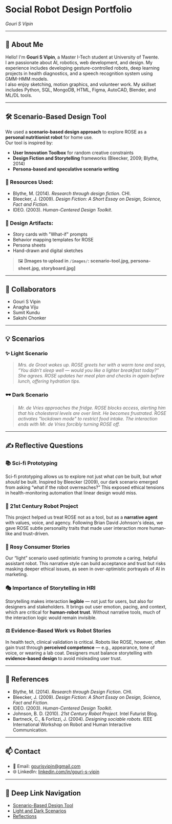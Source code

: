 # Social Robot Design Portfolio  
_Gouri S Vipin_

---

## 📖 About Me

Hello! I'm **Gouri S Vipin**, a Master I-Tech student at University of Twente.  
I am passionate about AI, robotics, web development, and design. My experience includes developing gesture-controlled robots, deep learning projects in health diagnostics, and a speech recognition system using GMM-HMM models.  
I also enjoy sketching, motion graphics, and volunteer work. My skillset includes Python, SQL, MongoDB, HTML, Figma, AutoCAD, Blender, and ML/DL tools.

---

## 🛠️ Scenario-Based Design Tool

We used a **scenario-based design approach** to explore ROSE as a **personal nutritionist robot** for home use.  
Our tool is inspired by:
- **User Innovation Toolbox** for random creative constraints
- **Design Fiction and Storytelling** frameworks (Bleecker, 2009; Blythe, 2014)
- **Persona-based and speculative scenario writing**

### 📎 Resources Used:
- Blythe, M. (2014). *Research through design fiction*. CHI.
- Bleecker, J. (2009). *Design Fiction: A Short Essay on Design, Science, Fact and Fiction*.
- IDEO. (2003). *Human-Centered Design Toolkit*.

### 🧰 Design Artifacts:
- Story cards with "What-if" prompts
- Behavior mapping templates for ROSE
- Persona sheets
- Hand-drawn and digital sketches

> 🖼️ **[Images to upload in `/images/`: scenario-tool.jpg, persona-sheet.jpg, storyboard.jpg]**

---

## 👥 Collaborators
- Gouri S Vipin  
- Anagha Viju
- Sumit Kundu
- Sakshi Chonker

---

## 💡 Scenarios

### ✨ Light Scenario
> *Mrs. de Groot wakes up. ROSE greets her with a warm tone and says, “You didn’t sleep well — would you like a lighter breakfast today?” She agrees. ROSE updates her meal plan and checks in again before lunch, offering hydration tips.*

### 🕶️ Dark Scenario
> *Mr. de Vries approaches the fridge. ROSE blocks access, alerting him that his cholesterol levels are over limit. He becomes frustrated. ROSE activates "lockdown mode" to restrict food intake. The interaction ends with Mr. de Vries forcibly turning ROSE off.*

---

## ✍️ Reflective Questions

### 📚 Sci-fi Prototyping  
Sci-fi prototyping allows us to explore not just what *can* be built, but *what should* be built. Inspired by Bleecker (2009), our dark scenario emerged from asking “what if the robot overreaches?” This exposed ethical tensions in health-monitoring automation that linear design would miss.

### 🤖 21st Century Robot Project  
This project helped us treat ROSE not as a tool, but as a **narrative agent** with values, voice, and agency. Following Brian David Johnson's ideas, we gave ROSE subtle personality traits that made user interaction more human-like and trust-driven.

### 🌷 Rosy Consumer Stories  
Our “light” scenario used optimistic framing to promote a caring, helpful assistant robot. This narrative style can build acceptance and trust but risks masking deeper ethical issues, as seen in over-optimistic portrayals of AI in marketing.

### 🎭 Importance of Storytelling in HRI  
Storytelling makes interaction **legible** — not just for users, but also for designers and stakeholders. It brings out user emotion, pacing, and context, which are critical for **human-robot trust**. Without narrative tools, much of the interaction logic would remain invisible.

### ⚖️ Evidence-Based Work vs Robot Stories  
In health tech, clinical validation is critical. Robots like ROSE, however, often gain trust through **perceived competence** — e.g., appearance, tone of voice, or wearing a lab coat. Designers must balance storytelling with **evidence-based design** to avoid misleading user trust.

---

## 📎 References

- Blythe, M. (2014). *Research through Design Fiction*. CHI.
- Bleecker, J. (2009). *Design Fiction: A Short Essay on Design, Science, Fact and Fiction*.
- IDEO. (2003). *Human-Centered Design Toolkit*.
- Johnson, B. D. (2010). *21st Century Robot Project*. Intel Futurist Blog.
- Bartneck, C., & Forlizzi, J. (2004). *Designing sociable robots*. IEEE International Workshop on Robot and Human Interactive Communication.

---

## 📫 Contact

- 📧 Email: [gourisvipin@gmail.com](mailto:gourisvipin@gmail.com)
- 🌐 LinkedIn: [linkedin.com/in/gouri-s-vipin](https://linkedin.com/in/gouri-s-vipin)

---

## 🧭 Deep Link Navigation

- [Scenario-Based Design Tool](#scenario-based-design-tool)
- [Light and Dark Scenarios](#scenarios)
- [Reflections](#reflective-questions)
